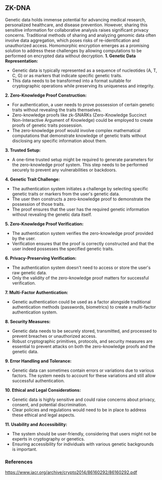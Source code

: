 ## ZK-DNA

Genetic data holds immense potential for advancing medical research, personalized healthcare, and disease prevention. However, sharing this sensitive information for collaborative analysis raises significant privacy concerns. Traditional methods of sharing and analyzing genomic data often involve data aggregation, which poses risks of re-identification and unauthorized access. Homomorphic encryption emerges as a promising solution to address these challenges by allowing computations to be performed on encrypted data without decryption.
**1. Genetic Data Representation:**
   - Genetic data is typically represented as a sequence of nucleotides (A, T, C, G) or as markers that indicate specific genetic traits.
   - This data needs to be transformed into a format suitable for cryptographic operations while preserving its uniqueness and integrity.

**2. Zero-Knowledge Proof Construction:**
   - For authentication, a user needs to prove possession of certain genetic traits without revealing the traits themselves.
   - Zero-knowledge proofs like zk-SNARKs (Zero-Knowledge Succinct Non-Interactive Argument of Knowledge) could be employed to create proofs of genetic traits possession.
   - The zero-knowledge proof would involve complex mathematical computations that demonstrate knowledge of genetic traits without disclosing any specific information about them.

**3. Trusted Setup:**
   - A one-time trusted setup might be required to generate parameters for the zero-knowledge proof system. This step needs to be performed securely to prevent any vulnerabilities or backdoors.

**4. Genetic Trait Challenge:**
   - The authentication system initiates a challenge by selecting specific genetic traits or markers from the user's genetic data.
   - The user then constructs a zero-knowledge proof to demonstrate the possession of those traits.
   - The proof ensures that the user has the required genetic information without revealing the genetic data itself.

**5. Zero-Knowledge Proof Verification:**
   - The authentication system verifies the zero-knowledge proof provided by the user.
   - Verification ensures that the proof is correctly constructed and that the user indeed possesses the specified genetic traits.

**6. Privacy-Preserving Verification:**
   - The authentication system doesn't need to access or store the user's raw genetic data.
   - Only the validity of the zero-knowledge proof matters for successful verification.

**7. Multi-Factor Authentication:**
   - Genetic authentication could be used as a factor alongside traditional authentication methods (passwords, biometrics) to create a multi-factor authentication system.

**8. Security Measures:**
   - Genetic data needs to be securely stored, transmitted, and processed to prevent breaches or unauthorized access.
   - Robust cryptographic primitives, protocols, and security measures are essential to prevent attacks on both the zero-knowledge proofs and the genetic data.

**9. Error Handling and Tolerance:**
   - Genetic data can sometimes contain errors or variations due to various factors. The system needs to account for these variations and still allow successful authentication.

**10. Ethical and Legal Considerations:**
   - Genetic data is highly sensitive and could raise concerns about privacy, consent, and potential discrimination.
   - Clear policies and regulations would need to be in place to address these ethical and legal aspects.

**11. Usability and Accessibility:**
   - The system should be user-friendly, considering that users might not be experts in cryptography or genetics.
   - Ensuring accessibility for individuals with various genetic backgrounds is important.

### References
https://www.iacr.org/archive/crypto2014/86160292/86160292.pdf
